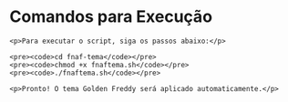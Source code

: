 <!DOCTYPE html>
<html lang="pt-BR">
<head>
    <meta charset="UTF-8">
    <meta name="viewport" content="width=device-width, initial-scale=1.0">
    <title>Como Personalizar o Termux com Tema Golden Freddy (FNAF)</title>
</head>
<body>
    <h1>Comandos para Execução</h1>

    <p>Para executar o script, siga os passos abaixo:</p>

    <pre><code>cd fnaf-tema</code></pre>
    <pre><code>chmod +x fnaftema.sh</code></pre>
    <pre><code>./fnaftema.sh</code></pre>

    <p>Pronto! O tema Golden Freddy será aplicado automaticamente.</p>
</body>
</html>
